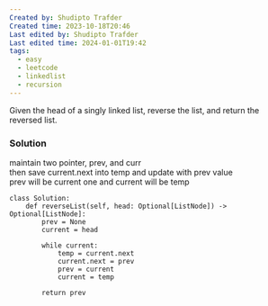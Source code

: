 ```yaml
---
Created by: Shudipto Trafder
Created time: 2023-10-18T20:46
Last edited by: Shudipto Trafder
Last edited time: 2024-01-01T19:42
tags:
  - easy
  - leetcode
  - linkedlist
  - recursion
---
```

Given the head of a singly linked list, reverse the list, and return the reversed list.

### Solution

maintain two pointer, prev, and curr  
then save current.next into temp and update with prev value  
prev will be current one and current will be temp  

```Plain
class Solution:
    def reverseList(self, head: Optional[ListNode]) -> Optional[ListNode]:
        prev = None
        current = head

        while current:
            temp = current.next
            current.next = prev
            prev = current
            current = temp

        return prev

```